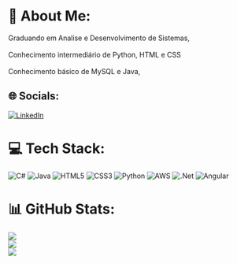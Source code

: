 # 💫 About Me:
Graduando em Analise e Desenvolvimento de Sistemas, <br><br>Conhecimento intermediário de Python, HTML e CSS<br><br>Conhecimento básico de MySQL e Java,


## 🌐 Socials:
[![LinkedIn](https://img.shields.io/badge/LinkedIn-%230077B5.svg?logo=linkedin&logoColor=white)](https://linkedin.com/in/https://www.linkedin.com/in/gabriel-gomes-27737b214/) 

# 💻 Tech Stack:
![C#](https://img.shields.io/badge/c%23-%23239120.svg?style=for-the-badge&logo=c-sharp&logoColor=white) ![Java](https://img.shields.io/badge/java-%23ED8B00.svg?style=for-the-badge&logo=openjdk&logoColor=white) ![HTML5](https://img.shields.io/badge/html5-%23E34F26.svg?style=for-the-badge&logo=html5&logoColor=white) ![CSS3](https://img.shields.io/badge/css3-%231572B6.svg?style=for-the-badge&logo=css3&logoColor=white) ![Python](https://img.shields.io/badge/python-3670A0?style=for-the-badge&logo=python&logoColor=ffdd54) ![AWS](https://img.shields.io/badge/AWS-%23FF9900.svg?style=for-the-badge&logo=amazon-aws&logoColor=white) ![.Net](https://img.shields.io/badge/.NET-5C2D91?style=for-the-badge&logo=.net&logoColor=white) ![Angular](https://img.shields.io/badge/angular-%23DD0031.svg?style=for-the-badge&logo=angular&logoColor=white)
# 📊 GitHub Stats:
![](https://github-readme-stats.vercel.app/api?username=GabrielGomeeS&theme=prussian&hide_border=false&include_all_commits=true&count_private=false)<br/>
![](https://github-readme-streak-stats.herokuapp.com/?user=GabrielGomeeS&theme=prussian&hide_border=false)<br/>
![](https://github-readme-stats.vercel.app/api/top-langs/?username=GabrielGomeeS&theme=prussian&hide_border=false&include_all_commits=true&count_private=false&layout=compact)

<!-- Proudly created with GPRM ( https://gprm.itsvg.in ) -->
